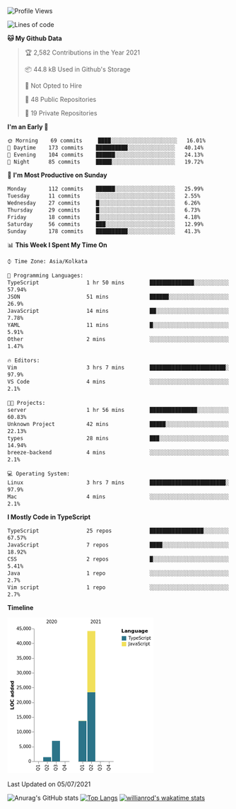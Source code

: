 <!--START_SECTION:waka-->
![Profile Views](http://img.shields.io/badge/Profile%20Views-0-blue)

![Lines of code](https://img.shields.io/badge/From%20Hello%20World%20I%27ve%20Written-66336%20lines%20of%20code-blue)

**🐱 My Github Data** 

> 🏆 2,582 Contributions in the Year 2021
 > 
> 📦 44.8 kB Used in Github's Storage 
 > 
> 🚫 Not Opted to Hire
 > 
> 📜 48 Public Repositories 
 > 
> 🔑 19 Private Repositories  
 > 
**I'm an Early 🐤** 

```text
🌞 Morning    69 commits     ████░░░░░░░░░░░░░░░░░░░░░   16.01% 
🌆 Daytime    173 commits    ██████████░░░░░░░░░░░░░░░   40.14% 
🌃 Evening    104 commits    ██████░░░░░░░░░░░░░░░░░░░   24.13% 
🌙 Night      85 commits     █████░░░░░░░░░░░░░░░░░░░░   19.72%

```
📅 **I'm Most Productive on Sunday** 

```text
Monday       112 commits    ██████░░░░░░░░░░░░░░░░░░░   25.99% 
Tuesday      11 commits     ░░░░░░░░░░░░░░░░░░░░░░░░░   2.55% 
Wednesday    27 commits     █░░░░░░░░░░░░░░░░░░░░░░░░   6.26% 
Thursday     29 commits     █░░░░░░░░░░░░░░░░░░░░░░░░   6.73% 
Friday       18 commits     █░░░░░░░░░░░░░░░░░░░░░░░░   4.18% 
Saturday     56 commits     ███░░░░░░░░░░░░░░░░░░░░░░   12.99% 
Sunday       178 commits    ██████████░░░░░░░░░░░░░░░   41.3%

```


📊 **This Week I Spent My Time On** 

```text
⌚︎ Time Zone: Asia/Kolkata

💬 Programming Languages: 
TypeScript               1 hr 50 mins        ██████████████░░░░░░░░░░░   57.94% 
JSON                     51 mins             ██████░░░░░░░░░░░░░░░░░░░   26.9% 
JavaScript               14 mins             ██░░░░░░░░░░░░░░░░░░░░░░░   7.78% 
YAML                     11 mins             █░░░░░░░░░░░░░░░░░░░░░░░░   5.91% 
Other                    2 mins              ░░░░░░░░░░░░░░░░░░░░░░░░░   1.47%

🔥 Editors: 
Vim                      3 hrs 7 mins        ████████████████████████░   97.9% 
VS Code                  4 mins              ░░░░░░░░░░░░░░░░░░░░░░░░░   2.1%

🐱‍💻 Projects: 
server                   1 hr 56 mins        ███████████████░░░░░░░░░░   60.83% 
Unknown Project          42 mins             █████░░░░░░░░░░░░░░░░░░░░   22.13% 
types                    28 mins             ███░░░░░░░░░░░░░░░░░░░░░░   14.94% 
breeze-backend           4 mins              ░░░░░░░░░░░░░░░░░░░░░░░░░   2.1%

💻 Operating System: 
Linux                    3 hrs 7 mins        ████████████████████████░   97.9% 
Mac                      4 mins              ░░░░░░░░░░░░░░░░░░░░░░░░░   2.1%

```

**I Mostly Code in TypeScript** 

```text
TypeScript               25 repos            █████████████████░░░░░░░░   67.57% 
JavaScript               7 repos             ████░░░░░░░░░░░░░░░░░░░░░   18.92% 
CSS                      2 repos             █░░░░░░░░░░░░░░░░░░░░░░░░   5.41% 
Java                     1 repo              ░░░░░░░░░░░░░░░░░░░░░░░░░   2.7% 
Vim script               1 repo              ░░░░░░░░░░░░░░░░░░░░░░░░░   2.7%

```


**Timeline**

![Chart not found](https://raw.githubusercontent.com/wise-introvert/wise-introvert/master/charts/bar_graph.png) 


 Last Updated on 05/07/2021
<!--END_SECTION:waka-->
![Anurag's GitHub stats](https://github-readme-stats.vercel.app/api?username=wise-introvert&count_private=true&show_icons=true)
[![Top Langs](https://github-readme-stats.vercel.app/api/top-langs/?username=wise-introvert&langs_count=10)](https://github.com/anuraghazra/github-readme-stats)
[![willianrod's wakatime stats](https://github-readme-stats.vercel.app/api/wakatime?username=wiseintrovert)](https://github.com/anuraghazra/github-readme-stats)
